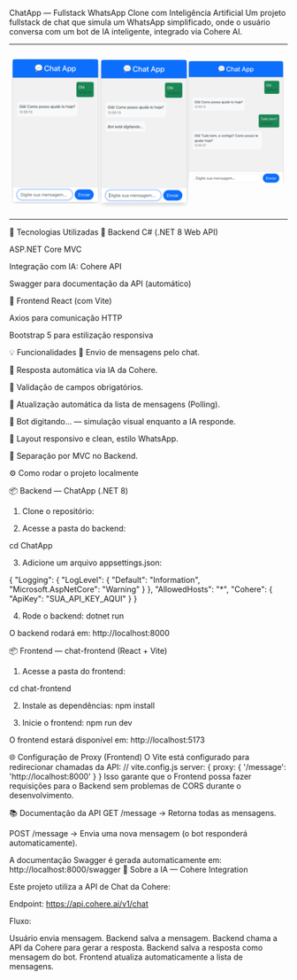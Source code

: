 ChatApp — Fullstack WhatsApp Clone com Inteligência Artificial
Um projeto fullstack de chat que simula um WhatsApp simplificado, onde o usuário conversa com um bot de IA inteligente, integrado via Cohere AI.

---

<div align="center">
  <img src="./assets/screenshot.png" alt="ChatApp Screenshot" width="600"/>
</div>

---

🚀 Tecnologias Utilizadas
🔧 Backend
C# (.NET 8 Web API)

ASP.NET Core MVC

Integração com IA: Cohere API

Swagger para documentação da API (automático)

🎨 Frontend
React (com Vite)

Axios para comunicação HTTP

Bootstrap 5 para estilização responsiva

💡 Funcionalidades
📩 Envio de mensagens pelo chat.

🤖 Resposta automática via IA da Cohere.

📝 Validação de campos obrigatórios.

🔄 Atualização automática da lista de mensagens (Polling).

💬 Bot digitando... — simulação visual enquanto a IA responde.

🎨 Layout responsivo e clean, estilo WhatsApp.

🚀 Separação por MVC no Backend.

⚙️ Como rodar o projeto localmente

📦 Backend — ChatApp (.NET 8)
1. Clone o repositório:

2. Acesse a pasta do backend:

cd ChatApp

3. Adicione um arquivo appsettings.json:

{
  "Logging": {
    "LogLevel": {
      "Default": "Information",
      "Microsoft.AspNetCore": "Warning"
    }
  },
  "AllowedHosts": "*",
  "Cohere": {
    "ApiKey": "SUA_API_KEY_AQUI"
  }
}

4. Rode o backend:
dotnet run

O backend rodará em:
http://localhost:8000

📦 Frontend — chat-frontend (React + Vite)
1. Acesse a pasta do frontend:

cd chat-frontend

2. Instale as dependências:
npm install

3. Inicie o frontend:
npm run dev

O frontend estará disponível em:
http://localhost:5173

🌐 Configuração de Proxy (Frontend)
O Vite está configurado para redirecionar chamadas da API:
// vite.config.js
server: {
  proxy: {
    '/message': 'http://localhost:8000'
  }
}
Isso garante que o Frontend possa fazer requisições para o Backend sem problemas de CORS durante o desenvolvimento.

📚 Documentação da API
GET /message → Retorna todas as mensagens.

POST /message → Envia uma nova mensagem (o bot responderá automaticamente).

A documentação Swagger é gerada automaticamente em:
http://localhost:8000/swagger
🧠 Sobre a IA — Cohere Integration

Este projeto utiliza a API de Chat da Cohere:

Endpoint: https://api.cohere.ai/v1/chat

Fluxo:

Usuário envia mensagem.
Backend salva a mensagem.
Backend chama a API da Cohere para gerar a resposta.
Backend salva a resposta como mensagem do bot.
Frontend atualiza automaticamente a lista de mensagens.